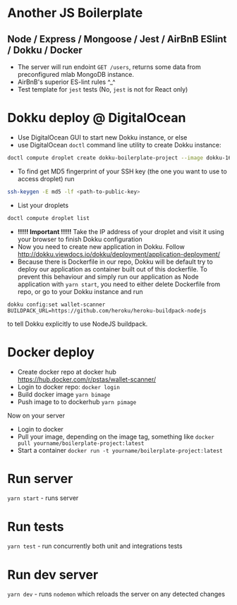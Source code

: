 # Another JS Boilerplate
## Node / Express / Mongoose / Jest / AirBnB ESlint / Dokku / Docker

- The server will run endoint `GET /users`, returns some data from preconfigured mlab MongoDB instance.
- AirBnB's superior ES-lint rules ^_^
- Test template for `jest` tests (No, `jest` is not for React only)

# Dokku deploy @ DigitalOcean
- Use DigitalOcean GUI to start new Dokku instance, or else
- use DigitalOcean `doctl` command line utility to create Dokku instance:
```bash
doctl compute droplet create dokku-boilerplate-project --image dokku-16-04 --region sgp1 --size s-1vcpu-1gb --ssh-keys <SSH key MD5 fingerprint>
``` 
- To find get MD5 fingerprint of your SSH key (the one you want to use to access droplet) run 
```bash
ssh-keygen -E md5 -lf <path-to-public-key>
```
- List your droplets
```bash
doctl compute droplet list
```
- **!!!!! Important !!!!!** Take the IP address of your droplet and visit it using your browser to finish Dokku configuration
- Now you need to create new application in Dokku. Follow http://dokku.viewdocs.io/dokku/deployment/application-deployment/
- Because there is Dockerfile in our repo, Dokku will be default try to deploy our application as container built out of this dockerfile. To prevent this behaviour and simply run our application as Node application with `yarn start`, you need to either delete Dockerfile from repo, or go to your Dokku instance and run 
```
dokku config:set wallet-scanner BUILDPACK_URL=https://github.com/heroku/heroku-buildpack-nodejs
```
to tell Dokku explicitly to use NodeJS buildpack.

# Docker deploy
- Create docker repo at docker hub https://hub.docker.com/r/pstas/wallet-scanner/
- Login to docker repo: `docker login`
- Build docker image `yarn bimage`
- Push image to to dockerhub `yarn pimage`

Now on your server
- Login to docker
- Pull your image, depending on the image tag, something like `docker pull yourname/boilerplate-project:latest`
- Start a container `docker run -t yourname/boilerplate-project:latest`

# Run server
`yarn start` - runs server


# Run tests
`yarn test` - run concurrently both unit and integrations tests

# Run dev server
`yarn dev` - runs `nodemon` which reloads the server on any detected changes
